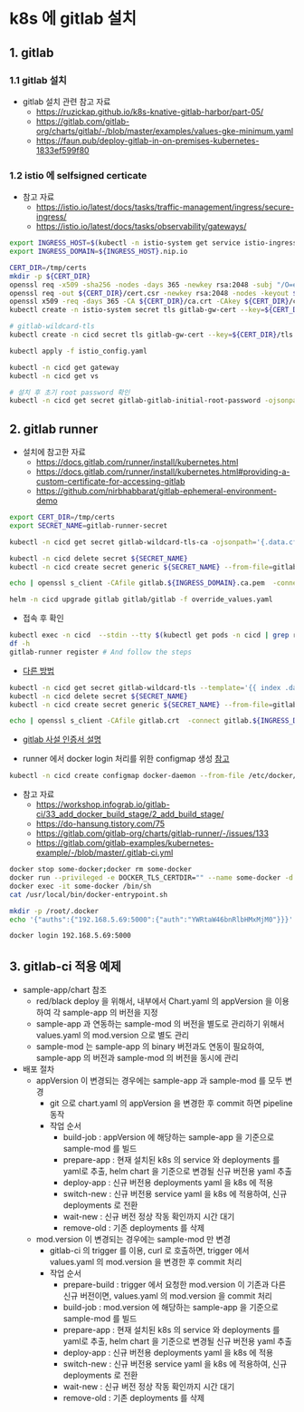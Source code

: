 # k8s 에 gitlab 설치

## 1. gitlab

### 1.1 gitlab 설치

- gitlab 설치 관련 참고 자료
  - https://ruzickap.github.io/k8s-knative-gitlab-harbor/part-05/
  - https://gitlab.com/gitlab-org/charts/gitlab/-/blob/master/examples/values-gke-minimum.yaml
  - https://faun.pub/deploy-gitlab-in-on-premises-kubernetes-1833ef599f80

### 1.2 istio 에 selfsigned certicate

- 참고 자료
  - https://istio.io/latest/docs/tasks/traffic-management/ingress/secure-ingress/
  - https://istio.io/latest/docs/tasks/observability/gateways/

```sh
export INGRESS_HOST=$(kubectl -n istio-system get service istio-ingressgateway -o jsonpath='{.status.loadBalancer.ingress[0].ip}')
export INGRESS_DOMAIN=${INGRESS_HOST}.nip.io

CERT_DIR=/tmp/certs
mkdir -p ${CERT_DIR}
openssl req -x509 -sha256 -nodes -days 365 -newkey rsa:2048 -subj "/O=example Inc./CN=*.${INGRESS_DOMAIN}" -keyout ${CERT_DIR}/ca.key -out ${CERT_DIR}/ca.crt
openssl req -out ${CERT_DIR}/cert.csr -newkey rsa:2048 -nodes -keyout ${CERT_DIR}/tls.key -subj "/CN=*.${INGRESS_DOMAIN}/O=example organization"
openssl x509 -req -days 365 -CA ${CERT_DIR}/ca.crt -CAkey ${CERT_DIR}/ca.key -set_serial 0 -in ${CERT_DIR}/cert.csr -out ${CERT_DIR}/tls.crt
kubectl create -n istio-system secret tls gitlab-gw-cert --key=${CERT_DIR}/tls.key --cert=${CERT_DIR}/tls.crt

# gitlab-wildcard-tls
kubectl create -n cicd secret tls gitlab-gw-cert --key=${CERT_DIR}/tls.key --cert=${CERT_DIR}/tls.crt

kubectl apply -f istio_config.yaml

kubectl -n cicd get gateway 
kubectl -n cicd get vs

# 설치 후 초기 root password 확인
kubectl -n cicd get secret gitlab-gitlab-initial-root-password -ojsonpath='{.data.password}' | base64 --decode ; echo
```

## 2. gitlab runner

- 설치에 참고한 자료
  - https://docs.gitlab.com/runner/install/kubernetes.html
  - https://docs.gitlab.com/runner/install/kubernetes.html#providing-a-custom-certificate-for-accessing-gitlab
  - https://github.com/nirbhabbarat/gitlab-ephemeral-environment-demo

```sh
export CERT_DIR=/tmp/certs
export SECRET_NAME=gitlab-runner-secret

kubectl -n cicd get secret gitlab-wildcard-tls-ca -ojsonpath='{.data.cfssl_ca}' | base64 --decode > gitlab.${INGRESS_DOMAIN}.ca.pem

kubectl -n cicd delete secret ${SECRET_NAME}
kubectl -n cicd create secret generic ${SECRET_NAME} --from-file=gitlab.${INGRESS_DOMAIN}.crt=gitlab.${INGRESS_DOMAIN}.ca.pem

echo | openssl s_client -CAfile gitlab.${INGRESS_DOMAIN}.ca.pem  -connect gitlab.${INGRESS_DOMAIN}:443

helm -n cicd upgrade gitlab gitlab/gitlab -f override_values.yaml 
```

- 접속 후 확인

```sh
kubectl exec -n cicd  --stdin --tty $(kubectl get pods -n cicd | grep runner | awk '{print $1}') -- /bin/bash
df -h
gitlab-runner register # And follow the steps
```

- [다른 방법](https://stackoverflow.com/questions/66167590/self-hosted-gitlab-runner-register-failed-x509-certificate-signed-by-unknown-aut)

```sh
kubectl -n cicd get secret gitlab-wildcard-tls --template='{{ index .data "tls.crt" }}' | base64 --decode > gitlab.crt
kubectl -n cicd delete secret ${SECRET_NAME}
kubectl -n cicd create secret generic ${SECRET_NAME} --from-file=gitlab.${INGRESS_DOMAIN}.crt=gitlab.crt

echo | openssl s_client -CAfile gitlab.crt  -connect gitlab.${INGRESS_DOMAIN}:443
```

- [gitlab 사설 인증서 설명](https://github.com/gitlabhq/gitlab-runner/blob/master/docs/configuration/tls-self-signed.md)

- runner 에서 docker login 처리를 위한 configmap 생성 [참고](https://gitlab.com/gitlab-org/gitlab-runner/-/issues/27171)

```sh
kubectl -n cicd create configmap docker-daemon --from-file /etc/docker/daemon.json 
```

  - 참고 자료
    - https://workshop.infograb.io/gitlab-ci/33_add_docker_build_stage/2_add_build_stage/
    - https://do-hansung.tistory.com/75
    - https://gitlab.com/gitlab-org/charts/gitlab-runner/-/issues/133
    - https://gitlab.com/gitlab-examples/kubernetes-example/-/blob/master/.gitlab-ci.yml

```sh
docker stop some-docker;docker rm some-docker
docker run --privileged -e DOCKER_TLS_CERTDIR="" --name some-docker -d docker:dind --insecure-registry=192.168.5.69:5000
docker exec -it some-docker /bin/sh
cat /usr/local/bin/docker-entrypoint.sh

mkdir -p /root/.docker
echo '{"auths":{"192.168.5.69:5000":{"auth":"YWRtaW46bnRlbHMxMjM0"}}}' > /root/.docker/config.json

docker login 192.168.5.69:5000

```

## 3. gitlab-ci 적용 예제

- sample-app/chart 참조
  - red/black deploy 을 위해서, 내부에서 Chart.yaml 의 appVersion 을 이용하여 각 sample-app 의 버전을 지정
  - sample-app 과 연동하는 sample-mod 의 버전을 별도로 관리하기 위해서 values.yaml 의 mod.version 으로 별도 관리
  - sample-mod 는 sample-app 의 binary 버전과도 연동이 필요하여, sample-app 의 버전과 sample-mod 의 버전을 동시에 관리
- 배포 절차
  - appVersion 이 변경되는 경우에는 sample-app 과 sample-mod 를 모두 변경
    - git 으로 chart.yaml 의 appVersion 을 변경한 후 commit 하면 pipeline 동작
    - 작업 순서
      - build-job : appVersion 에 해당하는 sample-app 을 기준으로 sample-mod 를 빌드
      - prepare-app : 현재 설치된 k8s 의 service 와 deployments 를 yaml로 추출, helm chart 을 기준으로 변경될 신규 버전용 yaml 추출
      - deploy-app : 신규 버전용 deployments yaml 을 k8s 에 적용
      - switch-new : 신규 버전용 service yaml 을 k8s 에 적용하여, 신규 deployments 로 전환
      - wait-new : 신규 버전 정상 작동 확인까지 시간 대기
      - remove-old : 기존 deployments 를 삭제
  - mod.version 이 변경되는 경우에는 sample-mod 만 변경
    - gitlab-ci 의 trigger 를 이용, curl 로 호출하면, trigger 에서 values.yaml 의 mod.version 을 변경한 후 commit 처리
    - 작업 순서
      - prepare-build : trigger 에서 요청한 mod.version 이 기존과 다른 신규 버전이면, values.yaml 의 mod.version 을 commit 처리
      - build-job : mod.version 에 해당하는 sample-app 을 기준으로 sample-mod 를 빌드
      - prepare-app : 현재 설치된 k8s 의 service 와 deployments 를 yaml로 추출, helm chart 을 기준으로 변경될 신규 버전용 yaml 추출
      - deploy-app : 신규 버전용 deployments yaml 을 k8s 에 적용
      - switch-new : 신규 버전용 service yaml 을 k8s 에 적용하여, 신규 deployments 로 전환
      - wait-new : 신규 버전 정상 작동 확인까지 시간 대기
      - remove-old : 기존 deployments 를 삭제
